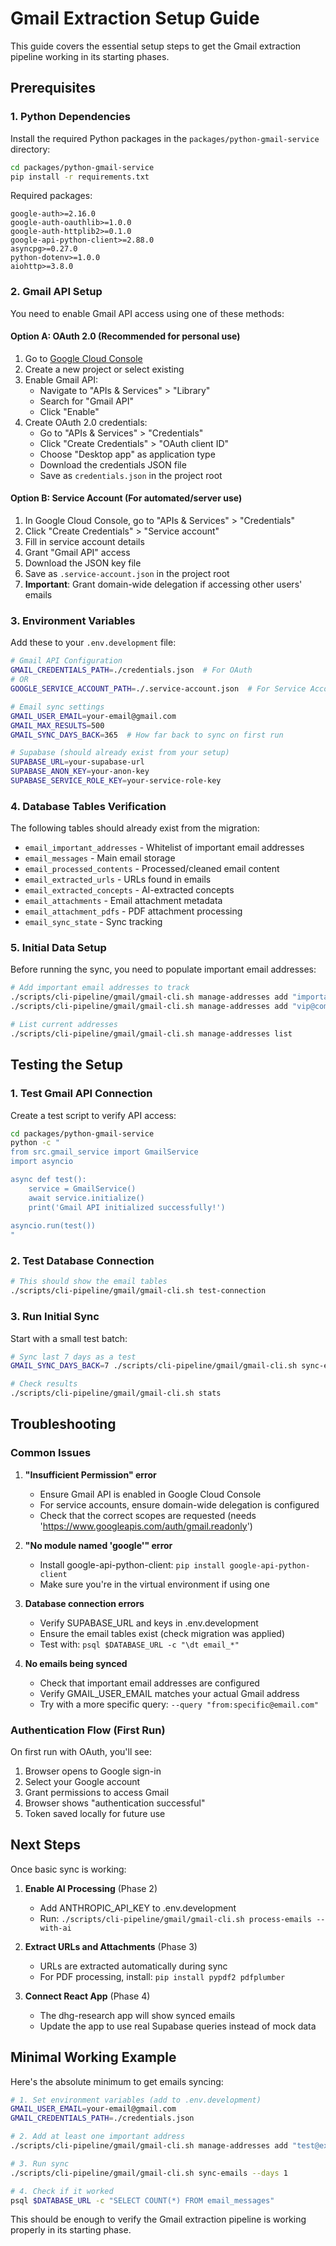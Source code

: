 # Gmail Extraction Setup Guide

This guide covers the essential setup steps to get the Gmail extraction pipeline working in its starting phases.

## Prerequisites

### 1. Python Dependencies

Install the required Python packages in the `packages/python-gmail-service` directory:

```bash
cd packages/python-gmail-service
pip install -r requirements.txt
```

Required packages:
```
google-auth>=2.16.0
google-auth-oauthlib>=1.0.0
google-auth-httplib2>=0.1.0
google-api-python-client>=2.88.0
asyncpg>=0.27.0
python-dotenv>=1.0.0
aiohttp>=3.8.0
```

### 2. Gmail API Setup

You need to enable Gmail API access using one of these methods:

#### Option A: OAuth 2.0 (Recommended for personal use)
1. Go to [Google Cloud Console](https://console.cloud.google.com)
2. Create a new project or select existing
3. Enable Gmail API:
   - Navigate to "APIs & Services" > "Library"
   - Search for "Gmail API"
   - Click "Enable"
4. Create OAuth 2.0 credentials:
   - Go to "APIs & Services" > "Credentials"
   - Click "Create Credentials" > "OAuth client ID"
   - Choose "Desktop app" as application type
   - Download the credentials JSON file
   - Save as `credentials.json` in the project root

#### Option B: Service Account (For automated/server use)
1. In Google Cloud Console, go to "APIs & Services" > "Credentials"
2. Click "Create Credentials" > "Service account"
3. Fill in service account details
4. Grant "Gmail API" access
5. Download the JSON key file
6. Save as `.service-account.json` in the project root
7. **Important**: Grant domain-wide delegation if accessing other users' emails

### 3. Environment Variables

Add these to your `.env.development` file:

```bash
# Gmail API Configuration
GMAIL_CREDENTIALS_PATH=./credentials.json  # For OAuth
# OR
GOOGLE_SERVICE_ACCOUNT_PATH=./.service-account.json  # For Service Account

# Email sync settings
GMAIL_USER_EMAIL=your-email@gmail.com
GMAIL_MAX_RESULTS=500
GMAIL_SYNC_DAYS_BACK=365  # How far back to sync on first run

# Supabase (should already exist from your setup)
SUPABASE_URL=your-supabase-url
SUPABASE_ANON_KEY=your-anon-key
SUPABASE_SERVICE_ROLE_KEY=your-service-role-key
```

### 4. Database Tables Verification

The following tables should already exist from the migration:
- `email_important_addresses` - Whitelist of important email addresses
- `email_messages` - Main email storage
- `email_processed_contents` - Processed/cleaned email content
- `email_extracted_urls` - URLs found in emails
- `email_extracted_concepts` - AI-extracted concepts
- `email_attachments` - Email attachment metadata
- `email_attachment_pdfs` - PDF attachment processing
- `email_sync_state` - Sync tracking

### 5. Initial Data Setup

Before running the sync, you need to populate important email addresses:

```bash
# Add important email addresses to track
./scripts/cli-pipeline/gmail/gmail-cli.sh manage-addresses add "important@example.com"
./scripts/cli-pipeline/gmail/gmail-cli.sh manage-addresses add "vip@company.com"

# List current addresses
./scripts/cli-pipeline/gmail/gmail-cli.sh manage-addresses list
```

## Testing the Setup

### 1. Test Gmail API Connection

Create a test script to verify API access:

```bash
cd packages/python-gmail-service
python -c "
from src.gmail_service import GmailService
import asyncio

async def test():
    service = GmailService()
    await service.initialize()
    print('Gmail API initialized successfully!')
    
asyncio.run(test())
"
```

### 2. Test Database Connection

```bash
# This should show the email tables
./scripts/cli-pipeline/gmail/gmail-cli.sh test-connection
```

### 3. Run Initial Sync

Start with a small test batch:

```bash
# Sync last 7 days as a test
GMAIL_SYNC_DAYS_BACK=7 ./scripts/cli-pipeline/gmail/gmail-cli.sh sync-emails

# Check results
./scripts/cli-pipeline/gmail/gmail-cli.sh stats
```

## Troubleshooting

### Common Issues

1. **"Insufficient Permission" error**
   - Ensure Gmail API is enabled in Google Cloud Console
   - For service accounts, ensure domain-wide delegation is configured
   - Check that the correct scopes are requested (needs 'https://www.googleapis.com/auth/gmail.readonly')

2. **"No module named 'google'" error**
   - Install google-api-python-client: `pip install google-api-python-client`
   - Make sure you're in the virtual environment if using one

3. **Database connection errors**
   - Verify SUPABASE_URL and keys in .env.development
   - Ensure the email tables exist (check migration was applied)
   - Test with: `psql $DATABASE_URL -c "\dt email_*"`

4. **No emails being synced**
   - Check that important email addresses are configured
   - Verify GMAIL_USER_EMAIL matches your actual Gmail address
   - Try with a more specific query: `--query "from:specific@email.com"`

### Authentication Flow (First Run)

On first run with OAuth, you'll see:
1. Browser opens to Google sign-in
2. Select your Google account
3. Grant permissions to access Gmail
4. Browser shows "authentication successful"
5. Token saved locally for future use

## Next Steps

Once basic sync is working:

1. **Enable AI Processing** (Phase 2)
   - Add ANTHROPIC_API_KEY to .env.development
   - Run: `./scripts/cli-pipeline/gmail/gmail-cli.sh process-emails --with-ai`

2. **Extract URLs and Attachments** (Phase 3)
   - URLs are extracted automatically during sync
   - For PDF processing, install: `pip install pypdf2 pdfplumber`

3. **Connect React App** (Phase 4)
   - The dhg-research app will show synced emails
   - Update the app to use real Supabase queries instead of mock data

## Minimal Working Example

Here's the absolute minimum to get emails syncing:

```bash
# 1. Set environment variables (add to .env.development)
GMAIL_USER_EMAIL=your-email@gmail.com
GMAIL_CREDENTIALS_PATH=./credentials.json

# 2. Add at least one important address
./scripts/cli-pipeline/gmail/gmail-cli.sh manage-addresses add "test@example.com"

# 3. Run sync
./scripts/cli-pipeline/gmail/gmail-cli.sh sync-emails --days 1

# 4. Check if it worked
psql $DATABASE_URL -c "SELECT COUNT(*) FROM email_messages"
```

This should be enough to verify the Gmail extraction pipeline is working properly in its starting phase.